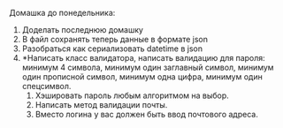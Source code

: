 Домашка до понедельника:
1. Доделать последнюю домашку
2. В файл сохранять теперь данные в формате json
3. Разобраться как сериализовать datetime в json 
4. *Написать класс валидатора, написать валидацию для пароля: 
минимум 4 символа, 
минимум один заглавный символ, 
минимум один прописной символ,
минимум одна цифра, 
минимум один спецсимвол.
   1. Хэшировать пароль любым алгоритмом на выбор. 
   2. Написать метод валидации почты. 
   3. Вместо логина у вас должен быть ввод почтового адреса.
